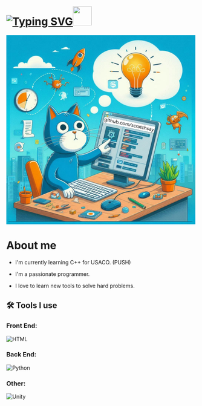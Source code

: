 # [![Typing SVG](https://readme-typing-svg.demolab.com?font=Fira+Code&size=40&pause=1000&color=0017F7&vCenter=true&random=false&width=435&lines=Hello+developers)](https://git.io/typing-svg)<img src="https://raw.githubusercontent.com/MartinHeinz/MartinHeinz/master/wave.gif" width="50" height="50"/>

<img align="top" src="https://raw.githubusercontent.com/scratchsay/scratchsay/main/scratchsay.png" width="500" height="500" />

# About me

- I'm currently learning C++ for USACO. (PUSH)

- I'm a passionate programmer.

- I love to learn new tools to solve hard problems.

## 🛠 Tools I use

### **Front End:**
![HTML](https://www.vectorlogo.zone/logos/w3_html5/w3_html5-icon.svg)

### **Back End:**
![Python](https://www.vectorlogo.zone/logos/python/python-icon.svg)
### **Other:**
![Unity](https://www.vectorlogo.zone/logos/unity3d/unity3d-icon.svg)
